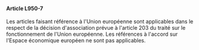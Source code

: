 #### Article L950-7

Les articles faisant référence à l'Union européenne sont applicables dans le respect de la décision d'association prévue à l'article 203 du traité sur le fonctionnement de l'Union européenne. Les références à l'accord sur l'Espace économique européen ne sont pas applicables.

